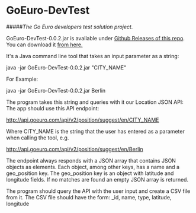 # GoEuro-DevTest
#####*The Go Euro developers test solution project.*

GoEuro-DevTest-0.0.2.jar is available under [Github Releases of this repo](https://github.com/mustafadagher/GoEuro-DevTest/releases/latest). You can download it [from here.](https://github.com/mustafadagher/GoEuro-DevTest/releases/download/v0.0.2/GoEuro-DevTest-0.0.2.jar)

It's a Java command line tool that takes an input parameter as a string:

java -jar GoEuro-DevTest-0.0.2.jar "CITY_NAME"

For Example:

java -jar GoEuro-DevTest-0.0.2.jar Berlin

The program takes this string and queries with it our Location JSON API: The app should use this API endpoint:

http://api.goeuro.com/api/v2/position/suggest/en/CITY_NAME

Where CITY_NAME is the string that the user has entered as a parameter when calling the tool, e.g.

http://api.goeuro.com/api/v2/position/suggest/en/Berlin

The endpoint always responds with a JSON array that contains JSON objects as elements. Each object, among other keys, has a name and a geo_position key. The geo_position key is an object with latitude and longitude fields. If no matches are found an empty JSON array is returned.

The program should query the API with the user input and create a CSV file from it. The CSV file should have the form: _id, name, type, latitude, longitude